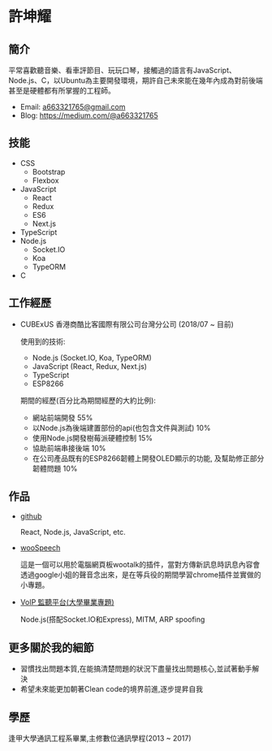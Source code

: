 # 許坤耀

## 簡介
平常喜歡聽音樂、看車評節目、玩玩口琴，接觸過的語言有JavaScript、Node.js、C，以Ubuntu為主要開發環境，期許自己未來能在幾年內成為對前後端甚至是硬體都有所掌握的工程師。
  - Email: a663321765@gmail.com
  - Blog: https://medium.com/@a663321765

## 技能
  - CSS
    - Bootstrap
    - Flexbox
  - JavaScript
    - React
    - Redux
    - ES6
    - Next.js
  - TypeScript
  - Node.js
    - Socket.IO
    - Koa
    - TypeORM
  - C

## 工作經歷
  - CUBExUS 香港商酷比客國際有限公司台灣分公司 (2018/07 ~ 目前)

    使用到的技術: 
    - Node.js (Socket.IO, Koa, TypeORM)
    - JavaScript (React, Redux, Next.js)
    - TypeScript
    - ESP8266
    
    期間的經歷(百分比為期間經歷的大約比例):
    - 網站前端開發 55%
    - 以Node.js為後端建置部份的api(也包含文件與測試) 10%
    - 使用Node.js開發樹莓派硬體控制 15%
    - 協助前端串接後端 10%
    - 在公司產品既有的ESP8266韌體上開發OLED顯示的功能, 及幫助修正部分韌體問題 10%

## 作品
  - [github](https://github.com/kunyaoxu?tab=repositories)
  
    React, Node.js, JavaScript, etc.
  - [wooSpeech](https://chrome.google.com/webstore/detail/woospeech/gocmhicimccganejagcaohbnkoalceig)
    
    這是一個可以用於電腦網頁板wootalk的插件，當對方傳新訊息時訊息內容會透過google小姐的聲音念出來，是在等兵役的期間學習chrome插件並實做的小專題。
  - [VoIP 監聽平台(大學畢業專題)](https://www.youtube.com/watch?v=6ItWfew0kSw)
  
    Node.js(搭配Socket.IO和Express), MITM, ARP spoofing

## 更多關於我的細節
  - 習慣找出問題本質,在能搞清楚問題的狀況下盡量找出問題核心,並試著動手解決
  - 希望未來能更加朝著Clean code的境界前進,逐步提昇自我

## 學歷
逢甲大學通訊工程系畢業,主修數位通訊學程(2013 ~ 2017)

